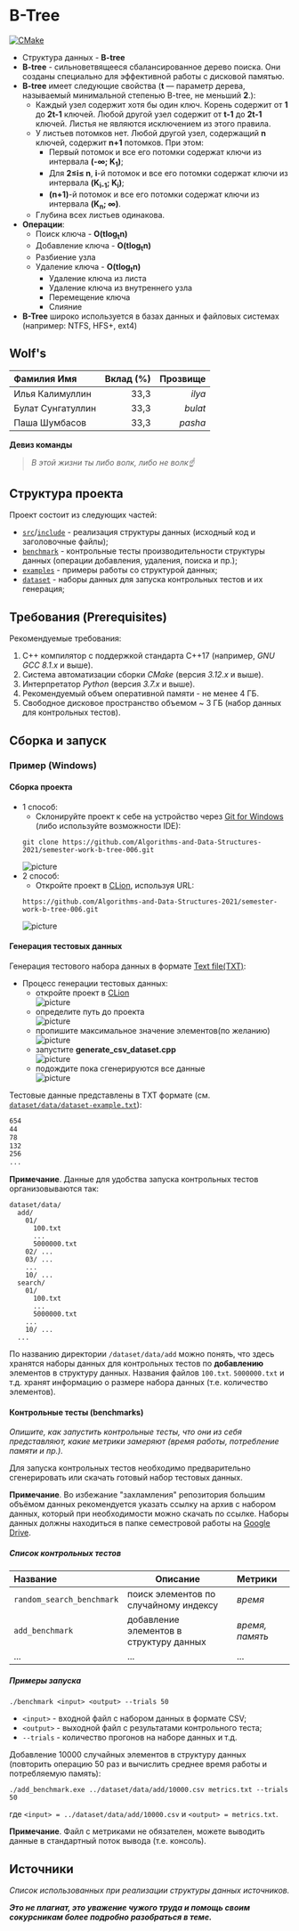 # B-Tree

[![CMake](https://github.com/Algorithms-and-Data-Structures-2021/semester-work-b-tree-006/actions/workflows/cmake.yml/badge.svg)](https://github.com/Algorithms-and-Data-Structures-2021/semester-work-b-tree-006/actions/workflows/cmake.yml)


- Структура данных - **B-tree**
- **B-tree** - сильноветвящееся сбалансированное дерево поиска. Они созданы специально для эффективной работы с дисковой памятью.
- **B-tree** имеет следующие свойства (**t** — параметр дерева, называемый минимальной степенью B-tree, не меньший **2**.):
  - Каждый узел содержит хотя бы один ключ. Корень содержит от **1** до **2t-1** ключей. Любой другой узел содержит от **t-1** до **2t-1** ключей. Листья не являются исключением из этого правила.
  - У листьев потомков нет. Любой другой узел, содержащий **n** ключей, содержит **n+1** потомков. При этом:
    - Первый потомок и все его потомки содержат ключи из интервала **(-∞; K<sub>1</sub>)**;
    - Для **2≤i≤ n**, **i**-й потомок и все его потомки содержат ключи из интервала **(K<sub>i-1</sub>; K<sub>i</sub>)**;
    - **(n+1)**-й потомок и все его потомки содержат ключи из интервала **(K<sub>n</sub>; ∞)**.
  - Глубина всех листьев одинакова.
- **Операции**:
  - Поиск ключа - **O(tlog<sub>t</sub>n)**
  - Добавление ключа - **O(tlog<sub>t</sub>n)**
  - Разбиение узла
  - Удаление ключа - **O(tlog<sub>t</sub>n)**
    - Удаление ключа из листа
    - Удаление ключа из внутреннего узла
    - Перемещение ключа
    - Слияние
- **B-Tree** широко используется в базах данных и файловых системах (например: NTFS, HFS+, ext4) 

## Wolf's

| Фамилия Имя   | Вклад (%) | Прозвище              |
| :---          |   ---:    |  ---:                 |
| Илья Калимуллин   | 33,3        |  _ilya_               |
| Булат Сунгатуллин   | 33,3        |  _bulat_ |
| Паша Шумбасов   | 33,3        |  _pasha_         |

**Девиз команды**
> _В этой жизни ты либо волк, либо не волк☝_

## Структура проекта

Проект состоит из следующих частей:

- [`src`](src)/[`include`](include) - реализация структуры данных (исходный код и заголовочные файлы);
- [`benchmark`](benchmark) - контрольные тесты производительности структуры данных (операции добавления, удаления,
  поиска и пр.);
- [`examples`](examples) - примеры работы со структурой данных;
- [`dataset`](dataset) - наборы данных для запуска контрольных тестов и их генерация;

## Требования (Prerequisites)

Рекомендуемые требования:

1. С++ компилятор c поддержкой стандарта C++17 (например, _GNU GCC 8.1.x_ и выше).
2. Система автоматизации сборки _CMake_ (версия _3.12.x_ и выше).
3. Интерпретатор _Python_ (версия _3.7.x_ и выше).
4. Рекомендуемый объем оперативной памяти - не менее 4 ГБ.
5. Свободное дисковое пространство объемом ~ 3 ГБ (набор данных для контрольных тестов).

## Сборка и запуск

### Пример (Windows)

#### Сборка проекта
- 1 способ:
  - Склонируйте проект к себе на устройство через [Git for Windows](https://gitforwindows.org/) (либо используйте возможности IDE):
  ```shell
  git clone https://github.com/Algorithms-and-Data-Structures-2021/semester-work-b-tree-006.git
  ```
    ![picture](img/git_clone.png)
- 2 способ:
  - Откройте проект в [CLion](https://www.jetbrains.com/ru-ru/clion/), используя URL:
  ```shell
  https://github.com/Algorithms-and-Data-Structures-2021/semester-work-b-tree-006.git
  ```
    ![picture](img/path_to_project2.png)
  
#### Генерация тестовых данных

Генерация тестового набора данных в
формате [Text file(TXT)](https://en.wikipedia.org/wiki/Text_file):

- Процесс генерации тестовых данных:
  - откройте проект в [CLion](https://www.jetbrains.com/ru-ru/clion/)  
  ![picture](img/path_to_project2.png)
  - определите путь до проекта  
  ![picture](img/path_to_project.png)
  - пропишите максимальное значение элементов(по желанию)  
  ![picture](img/max_rand.png)
  - запустите **generate_csv_dataset.cpp**  
  ![picture](img/run_generater.png)
  - подождите пока сгенерируются все данные  
  ![picture](img/finish_generation.png)

Тестовые данные представлены в TXT формате (см.
[`dataset/data/dataset-example.txt`](dataset/data/dataset-example.txt)):

```txt
654
44
78
132
256
...
```

**Примечание**. Данные для удобства запуска контрольных тестов организовываются так:

```shell
dataset/data/
  add/
    01/
      100.txt
      ...
      5000000.txt
    02/ ...
    03/ ...
    ...
    10/ ...
  search/
    01/
      100.txt
      ...
      5000000.txt
    ...
    10/ ...
  ...
```

По названию директории `/dataset/data/add` можно понять, что здесь хранятся наборы данных для контрольных тестов по
**добавлению** элементов в структуру данных. Названия файлов `100.txt`. `5000000.txt` и т.д. хранят информацию о размере набора данных (т.е. количество элементов). 

#### Контрольные тесты (benchmarks)

_Опишите, как запустить контрольные тесты, что они из себя представляют, какие метрики замеряют (время работы,
потребление памяти и пр.)._

Для запуска контрольных тестов необходимо предварительно сгенерировать или скачать готовый набор тестовых данных.

**Примечание**. Во избежание "захламления" репозитория большим объёмом данных рекомендуется указать ссылку на архив с
набором данных, который при необходимости можно скачать по ссылке. Наборы данных должны находиться в папке семестровой
работы на [Google Drive](https://drive.google.com/drive/folders/17-qridbMXFnz3E-6UjOj0WD1H0jWtpz3?usp=sharing).

##### Список контрольных тестов

| Название                  | Описание                                | Метрики         |
| :---                      | ---                                     | :---            |
| `random_search_benchmark` | поиск элементов по случайному индексу   | _время_         |
| `add_benchmark`           | добавление элементов в структуру данных | _время, память_ |
| ...                       | ...                                     | ...             |

##### Примеры запуска

```shell
./benchmark <input> <output> --trials 50
```

- `<input>` - входной файл с набором данных в формате CSV;
- `<output>` - выходной файл с результатами контрольного теста;
- `--trials` - количество прогонов на наборе данных и т.д.

Добавление 10000 случайных элементов в структуру данных (повторить операцию 50 раз и вычислить среднее время работы и
потребляемую память):

```
./add_benchmark.exe ../dataset/data/add/10000.csv metrics.txt --trials 50
``` 

где `<input> = ../dataset/data/add/10000.csv` и `<output> = metrics.txt`.

**Примечание**. Файл с метриками не обязателен, можете выводить данные в стандартный поток вывода (т.е. консоль).

## Источники

_Список использованных при реализации структуры данных источников._

_**Это не плагиат, это уважение чужого труда и помощь своим сокурсникам более подробно разобраться в теме.**_
